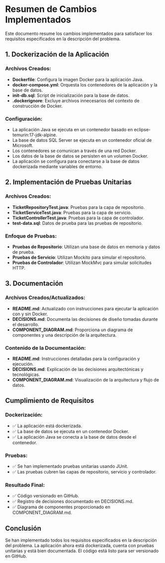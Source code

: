 # Resumen de Cambios Implementados

Este documento resume los cambios implementados para satisfacer los requisitos especificados en la descripción del problema.

## 1. Dockerización de la Aplicación

### Archivos Creados:
- **Dockerfile**: Configura la imagen Docker para la aplicación Java.
- **docker-compose.yml**: Orquesta los contenedores de la aplicación y la base de datos.
- **init-db.sql**: Script de inicialización para la base de datos.
- **.dockerignore**: Excluye archivos innecesarios del contexto de construcción de Docker.

### Configuración:
- La aplicación Java se ejecuta en un contenedor basado en eclipse-temurin:17-jdk-alpine.
- La base de datos SQL Server se ejecuta en un contenedor oficial de Microsoft.
- Los contenedores se comunican a través de una red Docker.
- Los datos de la base de datos se persisten en un volumen Docker.
- La aplicación se configura para conectarse a la base de datos dockerizada mediante variables de entorno.

## 2. Implementación de Pruebas Unitarias

### Archivos Creados:
- **TicketRepositoryTest.java**: Pruebas para la capa de repositorio.
- **TicketServiceTest.java**: Pruebas para la capa de servicio.
- **TicketControllerTest.java**: Pruebas para la capa de controlador.
- **test-data.sql**: Datos de prueba para las pruebas de repositorio.

### Enfoque de Pruebas:
- **Pruebas de Repositorio**: Utilizan una base de datos en memoria y datos de prueba.
- **Pruebas de Servicio**: Utilizan Mockito para simular el repositorio.
- **Pruebas de Controlador**: Utilizan MockMvc para simular solicitudes HTTP.

## 3. Documentación

### Archivos Creados/Actualizados:
- **README.md**: Actualizado con instrucciones para ejecutar la aplicación con y sin Docker.
- **DECISIONS.md**: Documenta las decisiones de diseño tomadas durante el desarrollo.
- **COMPONENT_DIAGRAM.md**: Proporciona un diagrama de componentes y una descripción de la arquitectura.

### Contenido de la Documentación:
- **README.md**: Instrucciones detalladas para la configuración y ejecución.
- **DECISIONS.md**: Explicación de las decisiones arquitectónicas y tecnológicas.
- **COMPONENT_DIAGRAM.md**: Visualización de la arquitectura y flujo de datos.

## Cumplimiento de Requisitos

### Dockerización:
- ✅ La aplicación está dockerizada.
- ✅ La base de datos se ejecuta en un contenedor Docker.
- ✅ La aplicación Java se conecta a la base de datos desde el contenedor.

### Pruebas:
- ✅ Se han implementado pruebas unitarias usando JUnit.
- ✅ Las pruebas cubren las capas de repositorio, servicio y controlador.

### Resultado Final:
- ✅ Código versionado en GitHub.
- ✅ Registro de decisiones documentado en DECISIONS.md.
- ✅ Diagrama de componentes proporcionado en COMPONENT_DIAGRAM.md.

## Conclusión

Se han implementado todos los requisitos especificados en la descripción del problema. La aplicación ahora está dockerizada, cuenta con pruebas unitarias y está bien documentada. El código está listo para ser versionado en GitHub.